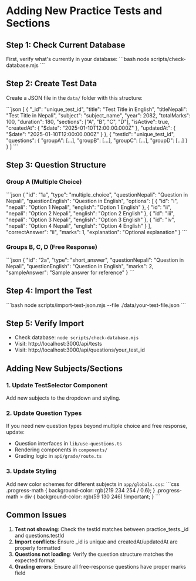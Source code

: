 # Adding New Practice Tests and Sections

## Step 1: Check Current Database
First, verify what's currently in your database:
\`\`\`bash
node scripts/check-database.mjs
\`\`\`

## Step 2: Create Test Data
Create a JSON file in the `data/` folder with this structure:

\`\`\`json
[
  {
    "_id": "unique_test_id",
    "title": "Test Title in English",
    "titleNepali": "Test Title in Nepali",
    "subject": "subject_name",
    "year": 2082,
    "totalMarks": 100,
    "duration": 180,
    "sections": ["A", "B", "C", "D"],
    "isActive": true,
    "createdAt": { "$date": "2025-01-10T12:00:00.000Z" },
    "updatedAt": { "$date": "2025-01-10T12:00:00.000Z" }
  },
  {
    "testId": "unique_test_id",
    "questions": {
      "groupA": [...],
      "groupB": [...],
      "groupC": [...],
      "groupD": [...]
    }
  }
]
\`\`\`

## Step 3: Question Structure

### Group A (Multiple Choice)
\`\`\`json
{
  "id": "1a",
  "type": "multiple_choice",
  "questionNepali": "Question in Nepali",
  "questionEnglish": "Question in English",
  "options": [
    { "id": "i", "nepali": "Option 1 Nepali", "english": "Option 1 English" },
    { "id": "ii", "nepali": "Option 2 Nepali", "english": "Option 2 English" },
    { "id": "iii", "nepali": "Option 3 Nepali", "english": "Option 3 English" },
    { "id": "iv", "nepali": "Option 4 Nepali", "english": "Option 4 English" }
  ],
  "correctAnswer": "ii",
  "marks": 1,
  "explanation": "Optional explanation"
}
\`\`\`

### Groups B, C, D (Free Response)
\`\`\`json
{
  "id": "2a",
  "type": "short_answer",
  "questionNepali": "Question in Nepali",
  "questionEnglish": "Question in English",
  "marks": 2,
  "sampleAnswer": "Sample answer for reference"
}
\`\`\`

## Step 4: Import the Test
\`\`\`bash
node scripts/import-test-json.mjs --file ./data/your-test-file.json
\`\`\`

## Step 5: Verify Import
- Check database: `node scripts/check-database.mjs`
- Visit: http://localhost:3000/api/tests
- Visit: http://localhost:3000/api/questions/your_test_id

## Adding New Subjects/Sections

### 1. Update TestSelector Component
Add new subjects to the dropdown and styling.

### 2. Update Question Types
If you need new question types beyond multiple choice and free response, update:
- Question interfaces in `lib/use-questions.ts`
- Rendering components in `components/`
- Grading logic in `api/grade/route.ts`

### 3. Update Styling
Add new color schemes for different subjects in `app/globals.css`:
\`\`\`css
.progress-math { background-color: rgb(219 234 254 / 0.6); }
.progress-math > div { background-color: rgb(59 130 246) !important; }
\`\`\`

## Common Issues

1. **Test not showing**: Check the testId matches between practice_tests._id and questions.testId
2. **Import conflicts**: Ensure _id is unique and createdAt/updatedAt are properly formatted
3. **Questions not loading**: Verify the question structure matches the expected format
4. **Grading errors**: Ensure all free-response questions have proper marks field
